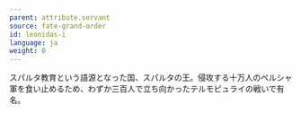 ```yaml
---
parent: attribute.servant
source: fate-grand-order
id: leonidas-i
language: ja
weight: 0
---
```


スパルタ教育という語源となった国、スパルタの王。侵攻する十万人のペルシャ軍を食い止めるため、わずか三百人で立ち向かったテルモピュライの戦いで有名。
